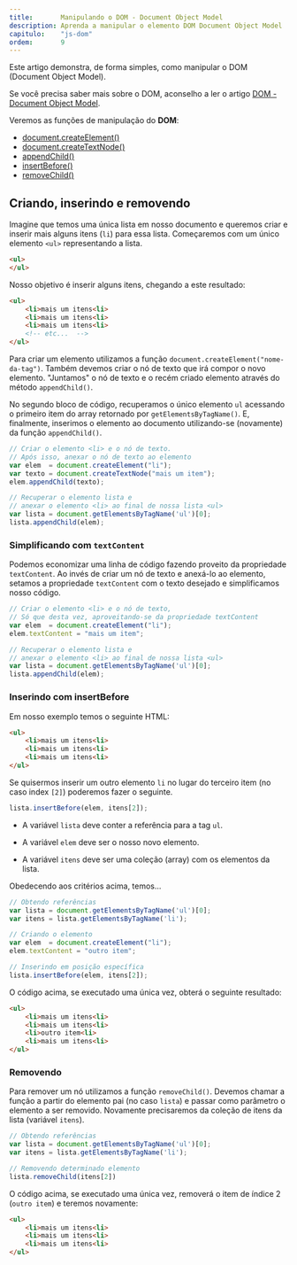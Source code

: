 ```yaml
---
title:       Manipulando o DOM - Document Object Model
description: Aprenda a manipular o elemento DOM Document Object Model
capitulo:    "js-dom"
ordem:       9
---
```



Este artigo demonstra, de forma simples, como manipular o DOM (Document Object Model).

Se você precisa saber mais sobre o DOM, aconselho a ler o artigo [DOM - Document Object Model](/javascript/dom/).

Veremos as funções de manipulação do __DOM__:

- [document.createElement()](/javascript/dom-create-element/)
- [document.createTextNode()](/javascript/dom-create-text-node/)
- [appendChild()](/javascript/dom-append-child/)
- [insertBefore()](/javascript/dom-insert-before/)
- [removeChild()](/javascript/dom-remove-child/)


Criando, inserindo e removendo
---

Imagine que temos uma única lista em nosso documento e queremos criar e inserir mais alguns itens (`li`) para
essa lista. Começaremos com um único elemento `<ul>` representando a lista.

```html
<ul>
</ul>
```

Nosso objetivo é inserir alguns itens, chegando a este resultado:

```html
<ul>
    <li>mais um itens<li>
    <li>mais um itens<li>
    <li>mais um itens<li>
    <!-- etc...  -->
</ul>
```

Para criar um elemento utilizamos a função `document.createElement("nome-da-tag")`. Também devemos criar o nó de texto
que irá compor o novo elemento. "Juntamos" o nó de texto e o recém criado elemento através do método `appendChild()`.

No segundo bloco de código, recuperamos o único elemento `ul` acessando o primeiro item do array retornado por `getElementsByTagName()`.
E, finalmente, inserimos o elemento ao documento utilizando-se (novamente) da função `appendChild()`.

```javascript
// Criar o elemento <li> e o nó de texto.
// Após isso, anexar o nó de texto ao elemento
var elem  = document.createElement("li");
var texto = document.createTextNode("mais um item");
elem.appendChild(texto);

// Recuperar o elemento lista e 
// anexar o elemento <li> ao final de nossa lista <ul>
var lista = document.getElementsByTagName('ul')[0];
lista.appendChild(elem);
```


### Simplificando com `textContent`

Podemos economizar uma linha de código fazendo proveito da propriedade `textContent`. Ao invés de criar um nó de texto
e anexá-lo ao elemento, setamos a propriedade `textContent` com o texto desejado e simplificamos nosso código.

```javascript
// Criar o elemento <li> e o nó de texto,
// Só que desta vez, aproveitando-se da propriedade textContent
var elem  = document.createElement("li");
elem.textContent = "mais um item";

// Recuperar o elemento lista e 
// anexar o elemento <li> ao final de nossa lista <ul>
var lista = document.getElementsByTagName('ul')[0];
lista.appendChild(elem);
```


### Inserindo com insertBefore

Em nosso exemplo temos o seguinte HTML:

```html
<ul>
    <li>mais um itens<li>
    <li>mais um itens<li>
    <li>mais um itens<li>
</ul>
```

Se quisermos inserir um outro elemento `li` no lugar do terceiro item (no caso index `[2]`) poderemos fazer o seguinte.

```javascript
lista.insertBefore(elem, itens[2]);
```

- A variável `lista` deve conter a referência para a tag `ul`.

- A variável `elem` deve ser o nosso novo elemento.

- A variável `itens` deve ser uma coleção (array) com os elementos da lista.

Obedecendo aos critérios acima, temos...

```javascript
// Obtendo referências
var lista = document.getElementsByTagName('ul')[0];
var itens = lista.getElementsByTagName('li');

// Criando o elemento
var elem  = document.createElement("li");
elem.textContent = "outro item";

// Inserindo em posição específica
lista.insertBefore(elem, itens[2]);
```

O código acima, se executado uma única vez, obterá o seguinte resultado:

```html
<ul>
    <li>mais um itens<li>
    <li>mais um itens<li>
    <li>outro item<li>
    <li>mais um itens<li>
</ul>
```


### Removendo

Para remover um nó utilizamos a função `removeChild()`. Devemos chamar a função a partir do elemento pai (no caso `lista`) 
e passar como parâmetro o elemento a ser removido. Novamente precisaremos da coleção de itens da lista (variável `itens`).

```javascript
// Obtendo referências
var lista = document.getElementsByTagName('ul')[0];
var itens = lista.getElementsByTagName('li');

// Removendo determinado elemento
lista.removeChild(itens[2])
```

O código acima, se executado uma única vez, removerá o item de índice 2 (`outro item`) e teremos novamente:

```html
<ul>
    <li>mais um itens<li>
    <li>mais um itens<li>
    <li>mais um itens<li>
</ul>
```
